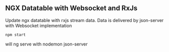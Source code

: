 ## NGX Datatable with Websocket and RxJs

Update ngx datatable with rxjs stream data. Data is delivered by json-server with Websocket implementation 

```
npm start
```
will ng serve with nodemon json-server
